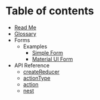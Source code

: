 # Table of contents

* [Read Me](README.md)
* [Glossary](GLOSSARY.md)
* Forms
  * Examples
    * [Simple Form](forms/examples/simpleForm.md)
    * [Material UI Form](forms/examples/materialUI.md)
* API Reference
  * [createReducer](api/createReducer.md)
  * [actionType](api/actionType.md)
  * [action](api/action.md)
  * [nest](api/nest.md)
